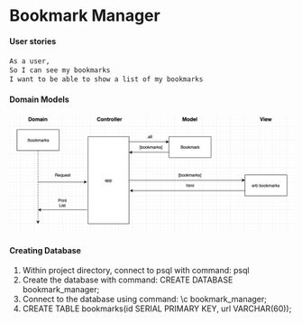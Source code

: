 # Bookmark Manager

#### User stories

```
As a user,
So I can see my bookmarks
I want to be able to show a list of my bookmarks
```

#### Domain Models

![](https://github.com/DanGyi23/bookmark-mgr/blob/master/domain_models/domain_model1.png)

#### Creating Database

1. Within project directory, connect to psql with command: psql
2. Create the database with command: CREATE DATABASE bookmark_manager;
3. Connect to the database using command: \c bookmark_manager;
4. CREATE TABLE bookmarks(id SERIAL PRIMARY KEY, url VARCHAR(60));